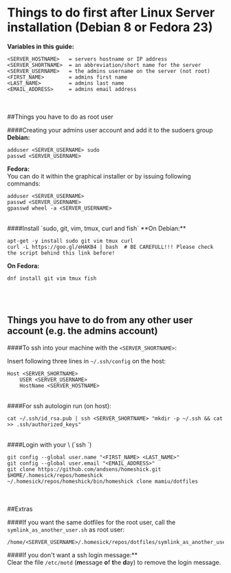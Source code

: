# Things to do first after Linux Server installation (Debian 8 or Fedora 23)

**Variables in this guide:**

    <SERVER_HOSTNAME>   = servers hostname or IP address
    <SERVER_SHORTNAME>  = an abbreviation/short name for the server
    <SERVER_USERNAME>   = the admins username on the server (not root)
    <FIRST_NAME>        = admins first name
    <LAST_NAME>         = admins last name
    <EMAIL_ADDRESS>     = admins email address

<br><br>
##Things you have to do as root user

####Creating your admins user account and add it to the sudoers group
**Debian:**

    adduser <SERVER_USERNAME> sudo
    passwd <SERVER_USERNAME>
    
**Fedora:**  
You can do it within the graphical installer or by issuing following commands:

    adduser <SERVER_USERNAME>
    passwd <SERVER_USERNAME>
    gpasswd wheel -a <SERVER_USERNAME>

<br>
####Install `sudo, git, vim, tmux, curl and fish`
**On Debian:**

    apt-get -y install sudo git vim tmux curl
    curl -L https://goo.gl/eHAKB4 | bash  # BE CAREFULL!!! Please check the script behind this link before!

**On Fedora:**

    dnf install git vim tmux fish

<br><br>
## Things you have to do from any other user account (e.g. the admins account)


####To ssh into your machine with the `<SERVER_SHORTNAME>`:

Insert following three lines in `~/.ssh/config` on the host:

    Host <SERVER_SHORTNAME>
        USER <SERVER_USERNAME>
        HostName <SERVER_HOSTNAME>

<br>
####For ssh autologin run (on host):

    cat ~/.ssh/id_rsa.pub | ssh <SERVER_SHORTNAME> "mkdir -p ~/.ssh && cat >> .ssh/authorized_keys"

<br>
####Login with your \<SERVER_USERNAME\> (`ssh <SERVER_SHORTNAME>`)

    git config --global user.name "<FIRST_NAME> <LAST_NAME>"
    git config --global user.email "<EMAIL_ADDRESS>"
    git clone https://github.com/andsens/homeshick.git $HOME/.homesick/repos/homeshick
    ~/.homesick/repos/homeshick/bin/homeshick clone mamiu/dotfiles

<br><br>
##Extras

####If you want the same dotfiles for the root user, call the `symlink_as_another_user.sh` as root user:

    /home/<SERVER_USERNAME>/.homesick/repos/dotfiles/symlink_as_another_user.sh

####If you don't want a ssh login message:**  
Clear the file `/etc/motd` (**m**essage **o**f **t**he **d**ay) to remove the login message.  

